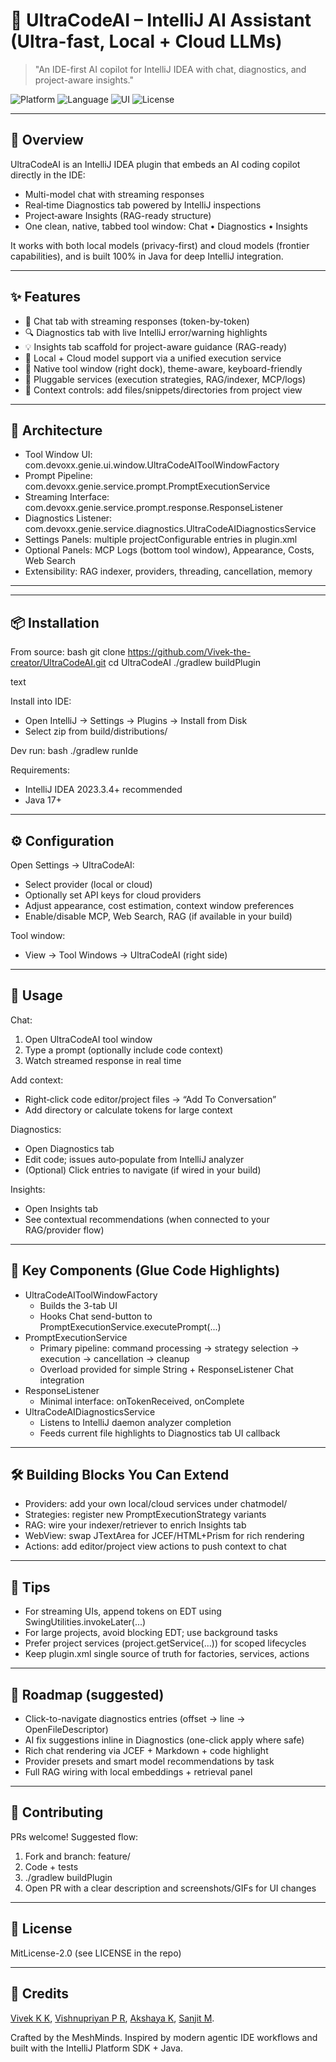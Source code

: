 # 🧠 UltraCodeAI – IntelliJ AI Assistant (Ultra-fast, Local + Cloud LLMs)

> "An IDE-first AI copilot for IntelliJ IDEA with chat, diagnostics, and project-aware insights."

![Platform](https://img.shields.io/badge/Platform-IntelliJ%20IDEA-blue?style=for-the-badge)
![Language](https://img.shields.io/badge/Built%20With-Java%2017-red?style=for-the-badge)
![UI](https://img.shields.io/badge/UI-Swing%20%7C%20JetBrains%20UI-8A2BE2?style=for-the-badge)
![License](https://img.shields.io/badge/License-Apache--2.0-green?style=for-the-badge)

---

## 🚀 Overview

UltraCodeAI is an IntelliJ IDEA plugin that embeds an AI coding copilot directly in the IDE:
- Multi-model chat with streaming responses
- Real‑time Diagnostics tab powered by IntelliJ inspections
- Project‑aware Insights (RAG-ready structure)
- One clean, native, tabbed tool window: Chat • Diagnostics • Insights

It works with both local models (privacy-first) and cloud models (frontier capabilities), and is built 100% in Java for deep IntelliJ integration.

---

## ✨ Features

- 🤖 Chat tab with streaming responses (token-by-token)
- 🔍 Diagnostics tab with live IntelliJ error/warning highlights
- 💡 Insights tab scaffold for project-aware guidance (RAG-ready)
- 🧩 Local + Cloud model support via a unified execution service
- 🧭 Native tool window (right dock), theme-aware, keyboard-friendly
- 🧱 Pluggable services (execution strategies, RAG/indexer, MCP/logs)
- 🧰 Context controls: add files/snippets/directories from project view

---

## 🧩 Architecture

- Tool Window UI: com.devoxx.genie.ui.window.UltraCodeAIToolWindowFactory
- Prompt Pipeline: com.devoxx.genie.service.prompt.PromptExecutionService
- Streaming Interface: com.devoxx.genie.service.prompt.response.ResponseListener
- Diagnostics Listener: com.devoxx.genie.service.diagnostics.UltraCodeAIDiagnosticsService
- Settings Panels: multiple projectConfigurable entries in plugin.xml
- Optional Panels: MCP Logs (bottom tool window), Appearance, Costs, Web Search
- Extensibility: RAG indexer, providers, threading, cancellation, memory

---

---

## 📦 Installation

From source:
bash
  git clone https://github.com/Vivek-the-creator/UltraCodeAI.git
  cd UltraCodeAI
  ./gradlew buildPlugin

text


Install into IDE:
- Open IntelliJ → Settings → Plugins → Install from Disk
- Select zip from build/distributions/

Dev run:
bash
  ./gradlew runIde


Requirements:
- IntelliJ IDEA 2023.3.4+ recommended
- Java 17+

---

## ⚙ Configuration

Open Settings → UltraCodeAI:
- Select provider (local or cloud)
- Optionally set API keys for cloud providers
- Adjust appearance, cost estimation, context window preferences
- Enable/disable MCP, Web Search, RAG (if available in your build)

Tool window:
- View → Tool Windows → UltraCodeAI (right side)

---

## 🔧 Usage

Chat:
1) Open UltraCodeAI tool window
2) Type a prompt (optionally include code context)
3) Watch streamed response in real time

Add context:
- Right‑click code editor/project files → “Add To Conversation”
- Add directory or calculate tokens for large context

Diagnostics:
- Open Diagnostics tab
- Edit code; issues auto‑populate from IntelliJ analyzer
- (Optional) Click entries to navigate (if wired in your build)

Insights:
- Open Insights tab
- See contextual recommendations (when connected to your RAG/provider flow)

---

## 🧠 Key Components (Glue Code Highlights)

- UltraCodeAIToolWindowFactory
  - Builds the 3-tab UI
  - Hooks Chat send-button to PromptExecutionService.executePrompt(...)
- PromptExecutionService
  - Primary pipeline: command processing → strategy selection → execution → cancellation → cleanup
  - Overload provided for simple String + ResponseListener Chat integration
- ResponseListener
  - Minimal interface: onTokenReceived, onComplete
- UltraCodeAIDiagnosticsService
  - Listens to IntelliJ daemon analyzer completion
  - Feeds current file highlights to Diagnostics tab UI callback

---

## 🛠 Building Blocks You Can Extend

- Providers: add your own local/cloud services under chatmodel/
- Strategies: register new PromptExecutionStrategy variants
- RAG: wire your indexer/retriever to enrich Insights tab
- WebView: swap JTextArea for JCEF/HTML+Prism for rich rendering
- Actions: add editor/project view actions to push context to chat

---

## 🧪 Tips

- For streaming UIs, append tokens on EDT using SwingUtilities.invokeLater(...)
- For large projects, avoid blocking EDT; use background tasks
- Prefer project services (project.getService(...)) for scoped lifecycles
- Keep plugin.xml single source of truth for factories, services, actions

---

## 🧭 Roadmap (suggested)

- Click-to-navigate diagnostics entries (offset → line → OpenFileDescriptor)
- AI fix suggestions inline in Diagnostics (one-click apply where safe)
- Rich chat rendering via JCEF + Markdown + code highlight
- Provider presets and smart model recommendations by task
- Full RAG wiring with local embeddings + retrieval panel

---

## 🤝 Contributing

PRs welcome! Suggested flow:
1) Fork and branch: feature/<name>
2) Code + tests
3) ./gradlew buildPlugin
4) Open PR with a clear description and screenshots/GIFs for UI changes

---

## 📜 License

MitLicense-2.0 (see LICENSE in the repo)

---

## 🙌 Credits
[Vivek K K](https://github.com/Vivek-The-Creator),
[Vishnupriyan P R](https://github.com/vishnupriyanpr183207),
[Akshaya K](https://github.com/Akshaya1215),
[Sanjit M](https://github.com/Sanjit-123).  


Crafted by the MeshMinds. Inspired by modern agentic IDE workflows and built with the IntelliJ Platform SDK + Java.
